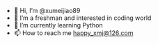 - 👋 Hi, I’m @xumeijiao89
- 👀 I’m a freshman and interested in coding world
- 🌱 I’m currently learning Python
- 📫 How to reach me happy_xmj@126.com

<!---
xumeijiao89/xumeijiao89 is a ✨ special ✨ repository because its `README.md` (this file) appears on your GitHub profile.
You can click the Preview link to take a look at your changes.
--->
